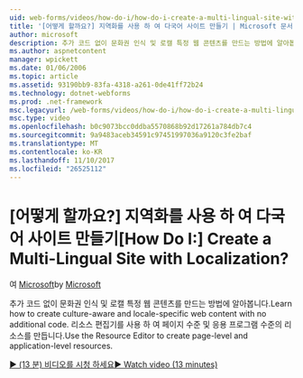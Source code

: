 ```yaml
---
uid: web-forms/videos/how-do-i/how-do-i-create-a-multi-lingual-site-with-localization
title: '[어떻게 할까요?] 지역화를 사용 하 여 다국어 사이트 만들기 | Microsoft 문서'
author: microsoft
description: 추가 코드 없이 문화권 인식 및 로캘 특정 웹 콘텐츠를 만드는 방법에 알아봅니다. 리소스 편집기를 사용 하 여 페이지 수준 및 응용 프로그램 수준을 만드는 중...
ms.author: aspnetcontent
manager: wpickett
ms.date: 01/06/2006
ms.topic: article
ms.assetid: 93190bb9-83fa-4318-a261-0de41ff72b24
ms.technology: dotnet-webforms
ms.prod: .net-framework
msc.legacyurl: /web-forms/videos/how-do-i/how-do-i-create-a-multi-lingual-site-with-localization
msc.type: video
ms.openlocfilehash: b0c9073bcc0ddba5570868b92d17261a784db7c4
ms.sourcegitcommit: 9a9483aceb34591c97451997036a9120c3fe2baf
ms.translationtype: MT
ms.contentlocale: ko-KR
ms.lasthandoff: 11/10/2017
ms.locfileid: "26525112"
---
```

<a name="how-do-i-create-a-multi-lingual-site-with-localization"></a><span data-ttu-id="b7150-105">[어떻게 할까요?] 지역화를 사용 하 여 다국어 사이트 만들기</span><span class="sxs-lookup"><span data-stu-id="b7150-105">[How Do I:] Create a Multi-Lingual Site with Localization?</span></span>
====================
<span data-ttu-id="b7150-106">여 [Microsoft](https://github.com/microsoft)</span><span class="sxs-lookup"><span data-stu-id="b7150-106">by [Microsoft](https://github.com/microsoft)</span></span>

<span data-ttu-id="b7150-107">추가 코드 없이 문화권 인식 및 로캘 특정 웹 콘텐츠를 만드는 방법에 알아봅니다.</span><span class="sxs-lookup"><span data-stu-id="b7150-107">Learn how to create culture-aware and locale-specific web content with no additional code.</span></span> <span data-ttu-id="b7150-108">리소스 편집기를 사용 하 여 페이지 수준 및 응용 프로그램 수준의 리소스를 만듭니다.</span><span class="sxs-lookup"><span data-stu-id="b7150-108">Use the Resource Editor to create page-level and application-level resources.</span></span>

[<span data-ttu-id="b7150-109">&#9654; (13 분) 비디오를 시청 하세요</span><span class="sxs-lookup"><span data-stu-id="b7150-109">&#9654; Watch video (13 minutes)</span></span>](https://channel9.msdn.com/Blogs/ASP-NET-Site-Videos/how-do-i-create-a-multi-lingual-site-with-localization)
